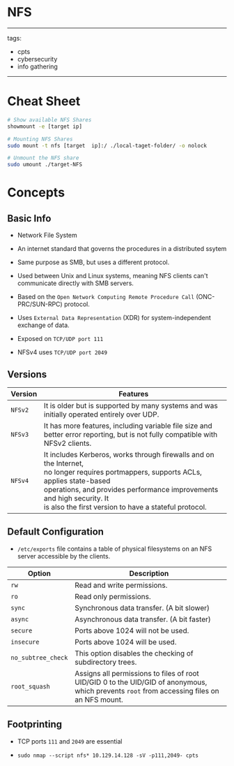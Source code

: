 # NFS

---

tags:

- cpts
- cybersecurity
- info gathering

---

# Cheat Sheet

```bash
# Show available NFS Shares
showmount -e [target ip]

# Mounting NFS Shares
sudo mount -t nfs [target  ip]:/ ./local-taget-folder/ -o nolock

# Unmount the NFS share
sudo umount ./target-NFS
```

# Concepts

## Basic Info

- Network File System

- An internet standard that governs the procedures in a distributed ssytem

- Same purpose as SMB, but uses a different protocol.

- Used between Unix and Linux systems, meaning NFS clients can't communicate directly with SMB servers.

- Based on the `Open Network Computing Remote Procedure Call` (ONC-PRC/SUN-RPC) protocol.

- Uses `External Data Representation` (XDR) for system-independent exchange of data.

- Exposed on `TCP/UDP port 111` 

- NFSv4 uses `TCP/UDP port 2049`

## Versions

| **Version** | **Features**                                                                                                                                                                                                                                                                     |
| ----------- | -------------------------------------------------------------------------------------------------------------------------------------------------------------------------------------------------------------------------------------------------------------------------------- |
| `NFSv2`     | It is older but is supported by many systems and was initially operated entirely over UDP.                                                                                                                                                                                       |
| `NFSv3`     | It has more features, including variable file size and better error reporting, but is not fully compatible with NFSv2 clients.                                                                                                                                                   |
| `NFSv4`     | It includes Kerberos, works through firewalls and on the Internet, <br>no longer requires portmappers, supports ACLs, applies state-based <br>operations, and provides performance improvements and high security. It <br>is also the first version to have a stateful protocol. |

## Default Configuration

- `/etc/exports` file contains a table of physical filesystems on an NFS server accessible by the clients.

| **Option**         | **Description**                                                                                                                             |
| ------------------ | ------------------------------------------------------------------------------------------------------------------------------------------- |
| `rw`               | Read and write permissions.                                                                                                                 |
| `ro`               | Read only permissions.                                                                                                                      |
| `sync`             | Synchronous data transfer. (A bit slower)                                                                                                   |
| `async`            | Asynchronous data transfer. (A bit faster)                                                                                                  |
| `secure`           | Ports above 1024 will not be used.                                                                                                          |
| `insecure`         | Ports above 1024 will be used.                                                                                                              |
| `no_subtree_check` | This option disables the checking of subdirectory trees.                                                                                    |
| `root_squash`      | Assigns all permissions to files of root UID/GID 0 to the UID/GID of anonymous, which prevents `root` from accessing files on an NFS mount. |

## Footprinting

- TCP ports `111` and  `2049` are essential

- ```shell-session
  sudo nmap --script nfs* 10.129.14.128 -sV -p111,2049- cpts
  ```
